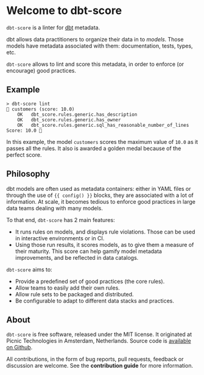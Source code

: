 # Welcome to dbt-score

`dbt-score` is a linter for [dbt](https://www.getdbt.com/) metadata.

dbt allows data practitioners to organize their data in to _models_. Those
models have metadata associated with them: documentation, tests, types, etc.

`dbt-score` allows to lint and score this metadata, in order to enforce (or
encourage) good practices.

## Example

```
> dbt-score lint
🥇 customers (score: 10.0)
    OK   dbt_score.rules.generic.has_description
    OK   dbt_score.rules.generic.has_owner
    OK   dbt_score.rules.generic.sql_has_reasonable_number_of_lines
Score: 10.0 🥇
```

In this example, the model `customers` scores the maximum value of `10.0` as it
passes all the rules. It also is awarded a golden medal because of the perfect
score.

## Philosophy

dbt models are often used as metadata containers: either in YAML files or
through the use of `{{ config() }}` blocks, they are associated with a lot of
information. At scale, it becomes tedious to enforce good practices in large
data teams dealing with many models.

To that end, `dbt-score` has 2 main features:

- It runs rules on models, and displays rule violations. Those can be used in
  interactive environments or in CI.
- Using those run results, it scores models, as to give them a measure of their
  maturity. This score can help gamify model metadata improvements, and be
  reflected in data catalogs.

`dbt-score` aims to:

- Provide a predefined set of good practices (the core rules).
- Allow teams to easily add their own rules.
- Allow rule sets to be packaged and distributed.
- Be configurable to adapt to different data stacks and practices.

## About

`dbt-score` is free software, released under the MIT license. It originated at
Picnic Technologies in Amsterdam, Netherlands. Source code is
[available on Github](https://github.com/PicnicSupermarket/dbt-score).

All contributions, in the form of bug reports, pull requests, feedback or
discussion are welcome. See the **contribution guide** for more information.
